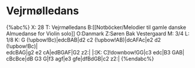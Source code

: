 # Vejrmølledans

{%abc%}
X: 28
T: Vejrmølledans
B:[[Notböcker/Melodier til gamle danske Almuedanse for Violin solo]]
O:Danmark
Z:Søren Bak Vestergaard
M: 3/4
L: 1/8
K: G
(!upbow!Bc)|edcBAB|d2 c2 (!upbow!AB)|dcAFAc|e2 d2 (!upbow!Bc)|\
edcBAG|g2 e2 cA|edBGAF|G2 z2:| |:[K: C]!downbow!GG|c3 edc|B3 GAB|\
cBcBce|dB G3 G|f3 agf|e3 gfe|dfBdGB|c2 z2:|
{%endabc%}
